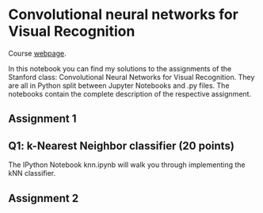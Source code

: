 # Convolutional neural networks for Visual Recognition

Course [webpage](http://cs231n.stanford.edu/). 

In this notebook you can find my solutions to the assignments of the Stanford class: Convolutional Neural Networks for Visual Recognition. They are all in Python split between Jupyter Notebooks and .py files. The notebooks contain the complete description of the respective assignment.

## Assignment 1
## Q1: k-Nearest Neighbor classifier (20 points)
The IPython Notebook knn.ipynb will walk you through implementing the kNN classifier.
##

## Assignment 2
